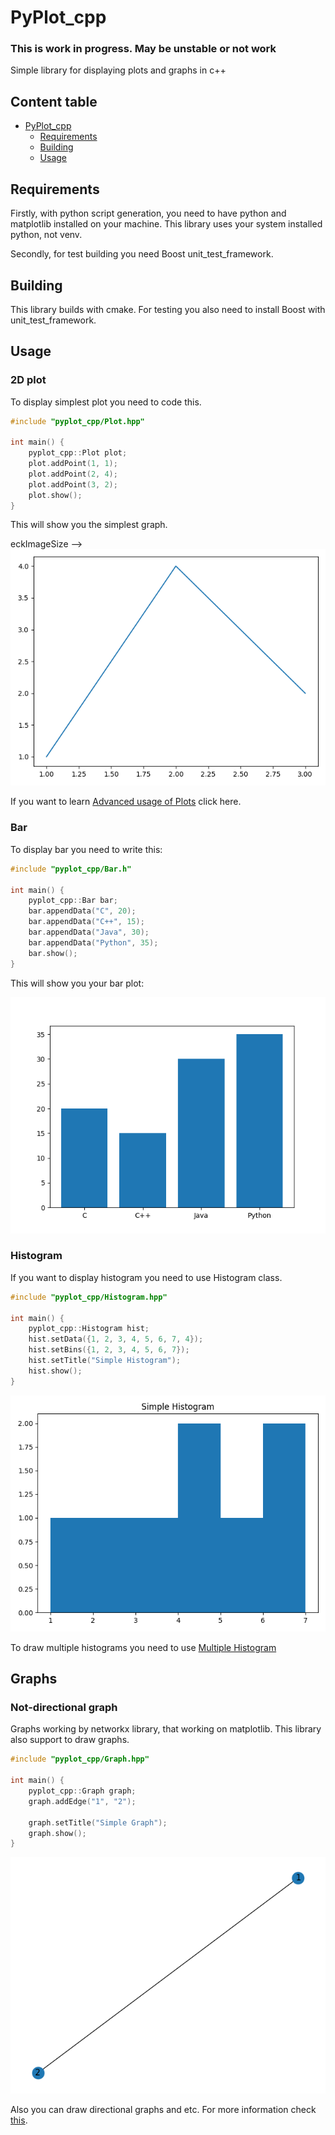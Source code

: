 # PyPlot_cpp

### This is work in progress. May be unstable or not work

Simple library for displaying plots and graphs in c++

## Content table
- [PyPlot_cpp](#pyplot_cpp)
  - [Requirements](#requirements)
  - [Building](#building)
  - [Usage](#usage)


## Requirements

Firstly, with python script generation, you need to have python and matplotlib installed on your machine.
This library uses your system installed python, not venv.

Secondly, for test building you need Boost unit_test_framework.

## Building

This library builds with cmake. For testing you also need to install Boost with unit_test_framework.

## Usage

### 2D plot

To display simplest plot you need to code this.
```c++
#include "pyplot_cpp/Plot.hpp"

int main() {
    pyplot_cpp::Plot plot;
    plot.addPoint(1, 1);
    plot.addPoint(2, 4);
    plot.addPoint(3, 2);
    plot.show();
}
```
This will show you the simplest graph.

<!--suppress HtmlRequiredAltAttribute, HtmlRequiredAltAttribute, CheckImageSize -->eckImageSize -->
<img src="./examples/Plot_SimpleShow.png" node_size="500">

If you want to learn [Advanced usage of Plots](examples/AdvancedPlot.md) click here.

### Bar

To display bar you need to write this:
```c++
#include "pyplot_cpp/Bar.h"

int main() {
    pyplot_cpp::Bar bar;
    bar.appendData("C", 20);
    bar.appendData("C++", 15);
    bar.appendData("Java", 30);
    bar.appendData("Python", 35);
    bar.show();
}
```
This will show you your bar plot:

<img src="./examples/Bar_SimpleShow.png" node_size="500">

### Histogram

If you want to display histogram you need to use Histogram class.
```c++
#include "pyplot_cpp/Histogram.hpp"

int main() {
    pyplot_cpp::Histogram hist;
    hist.setData({1, 2, 3, 4, 5, 6, 7, 4});
    hist.setBins({1, 2, 3, 4, 5, 6, 7});
    hist.setTitle("Simple Histogram");
    hist.show();
}
```

<img src="./examples/Hist.png" node_size="500">

To draw multiple histograms you need to use [Multiple Histogram](./examples/AdvancedPlot.md#multiple-histogram)

## Graphs

### Not-directional graph

Graphs working by networkx library, that working on matplotlib. This library also support to draw graphs.
```c++
#include "pyplot_cpp/Graph.hpp"

int main() {
    pyplot_cpp::Graph graph;
    graph.addEdge("1", "2");

    graph.setTitle("Simple Graph");
    graph.show();
}
```
<img src="examples/Graph_Simple.png" node_size="500">

Also you can draw directional graphs and etc. For more information check [this](examples/AdvancedGraph.md).